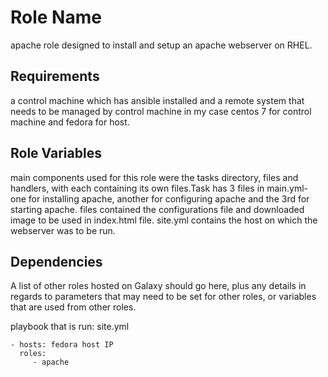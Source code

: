 Role Name
=========

apache role designed to install and setup an apache webserver on RHEL.

Requirements
------------
a control machine which has ansible installed and a remote system that needs to be managed by control machine in my case centos 7 for control machine and fedora for host.

Role Variables
--------------
main components used for this role were the tasks directory, files and handlers, with each containing its own files.Task has 3 files in main.yml- one for installing apache, another for configuring apache and the 3rd for starting apache. files contained the configurations file and downloaded image to be used in index.html file.  site.yml contains the host on which the webserver was to be run.

Dependencies
------------

A list of other roles hosted on Galaxy should go here, plus any details in regards to parameters that may need to be set for other roles, or variables that are used from other roles.

playbook that is run: site.yml

    - hosts: fedora host IP
      roles:
         - apache



